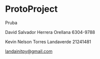 # ProtoProject
Pruba 

David Salvador Herrera Orellana
6304-9788

Kevin Nelson Torres Landaverde
21241481

landainitpy@gmail.com
